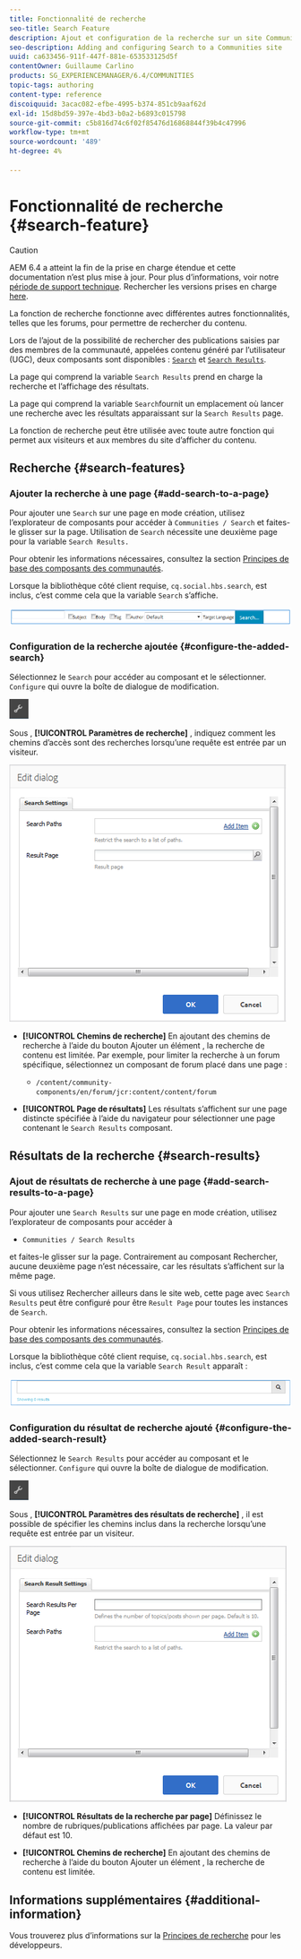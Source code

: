 ```yaml
---
title: Fonctionnalité de recherche
seo-title: Search Feature
description: Ajout et configuration de la recherche sur un site Communities
seo-description: Adding and configuring Search to a Communities site
uuid: ca633456-911f-447f-881e-653533125d5f
contentOwner: Guillaume Carlino
products: SG_EXPERIENCEMANAGER/6.4/COMMUNITIES
topic-tags: authoring
content-type: reference
discoiquuid: 3acac082-efbe-4995-b374-851cb9aaf62d
exl-id: 15d8bd59-397e-4bd3-b0a2-b6893c015798
source-git-commit: c5b816d74c6f02f85476d16868844f39b4c47996
workflow-type: tm+mt
source-wordcount: '489'
ht-degree: 4%

---
```


# Fonctionnalité de recherche {#search-feature}

>[!CAUTION]
>
>AEM 6.4 a atteint la fin de la prise en charge étendue et cette documentation n’est plus mise à jour. Pour plus d’informations, voir notre [période de support technique](https://helpx.adobe.com/fr/support/programs/eol-matrix.html). Rechercher les versions prises en charge [here](https://experienceleague.adobe.com/docs/?lang=fr).

La fonction de recherche fonctionne avec différentes autres fonctionnalités, telles que les forums, pour permettre de rechercher du contenu.

Lors de l’ajout de la possibilité de rechercher des publications saisies par des membres de la communauté, appelées contenu généré par l’utilisateur (UGC), deux composants sont disponibles : [ `Search`](#search-features) et [ `Search Results`](#search-results).

La page qui comprend la variable `Search Results` prend en charge la recherche et l’affichage des résultats.

La page qui comprend la variable `Search`fournit un emplacement où lancer une recherche avec les résultats apparaissant sur la `Search Results` page.

La fonction de recherche peut être utilisée avec toute autre fonction qui permet aux visiteurs et aux membres du site d’afficher du contenu.

## Recherche {#search-features}

### Ajouter la recherche à une page {#add-search-to-a-page}

Pour ajouter une `Search` sur une page en mode création, utilisez l’explorateur de composants pour accéder à `Communities / Search` et faites-le glisser sur la page. Utilisation de `Search` nécessite une deuxième page pour la variable `Search Results.`

Pour obtenir les informations nécessaires, consultez la section [Principes de base des composants des communautés](basics.md).

Lorsque la bibliothèque côté client requise, `cq.social.hbs.search`, est inclus, c’est comme cela que la variable `Search` s’affiche.

![chlimage_1-373](assets/chlimage_1-373.png)

### Configuration de la recherche ajoutée {#configure-the-added-search}

Sélectionnez le `Search` pour accéder au composant et le sélectionner. `Configure` qui ouvre la boîte de dialogue de modification.

![chlimage_1-374](assets/chlimage_1-374.png)

Sous , **[!UICONTROL Paramètres de recherche]** , indiquez comment les chemins d’accès sont des recherches lorsqu’une requête est entrée par un visiteur.

![chlimage_1-375](assets/chlimage_1-375.png)

* **[!UICONTROL Chemins de recherche]**
En ajoutant des chemins de recherche à l’aide du bouton Ajouter un élément , la recherche de contenu est limitée. Par exemple, pour limiter la recherche à un forum spécifique, sélectionnez un composant de forum placé dans une page :

   * `/content/community-components/en/forum/jcr:content/content/forum`

* **[!UICONTROL Page de résultats]**
Les résultats s’affichent sur une page distincte spécifiée à l’aide du navigateur pour sélectionner une page contenant le 
`Search Results` composant.

## Résultats de la recherche {#search-results}

### Ajout de résultats de recherche à une page {#add-search-results-to-a-page}

Pour ajouter une `Search Results` sur une page en mode création, utilisez l’explorateur de composants pour accéder à

* `Communities / Search Results`

et faites-le glisser sur la page. Contrairement au composant Rechercher, aucune deuxième page n’est nécessaire, car les résultats s’affichent sur la même page.

Si vous utilisez Rechercher ailleurs dans le site web, cette page avec `Search Results` peut être configuré pour être `Result Page` pour toutes les instances de `Search`.

Pour obtenir les informations nécessaires, consultez la section [Principes de base des composants des communautés](basics.md).

Lorsque la bibliothèque côté client requise, `cq.social.hbs.search`, est inclus, c’est comme cela que la variable `Search Result` apparaît :

![chlimage_1-376](assets/chlimage_1-376.png)

### Configuration du résultat de recherche ajouté {#configure-the-added-search-result}

Sélectionnez le `Search Results` pour accéder au composant et le sélectionner. `Configure` qui ouvre la boîte de dialogue de modification.

![chlimage_1-377](assets/chlimage_1-377.png)

Sous , **[!UICONTROL Paramètres des résultats de recherche]** , il est possible de spécifier les chemins inclus dans la recherche lorsqu’une requête est entrée par un visiteur.

![chlimage_1-378](assets/chlimage_1-378.png)

* **[!UICONTROL Résultats de la recherche par page]**
Définissez le nombre de rubriques/publications affichées par page. La valeur par défaut est 10.

* **[!UICONTROL Chemins de recherche]**
En ajoutant des chemins de recherche à l’aide du bouton Ajouter un élément , la recherche de contenu est limitée.

## Informations supplémentaires {#additional-information}

Vous trouverez plus d’informations sur la [Principes de recherche](search-implementation.md) pour les développeurs.
